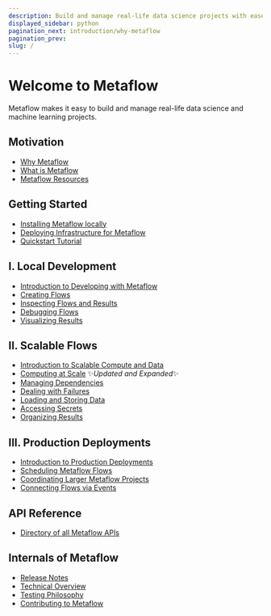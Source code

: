 ```yaml
---
description: Build and manage real-life data science projects with ease.
displayed_sidebar: python
pagination_next: introduction/why-metaflow
pagination_prev:
slug: /
---
```


# Welcome to Metaflow

Metaflow makes it easy to build and manage real-life data science and machine learning
projects.

<div className="tocList">

## Motivation

- [Why Metaflow](introduction/why-metaflow)
- [What is Metaflow](introduction/what-is-metaflow)
- [Metaflow Resources](introduction/metaflow-resources)

## Getting Started

- [Installing Metaflow locally](getting-started/install)
- [Deploying Infrastructure for Metaflow](getting-started/infrastructure)
- [Quickstart Tutorial](getting-started/tutorials/)

## I. Local Development

- [Introduction to Developing with Metaflow](metaflow/introduction)
- [Creating Flows](metaflow/basics)
- [Inspecting Flows and Results](metaflow/client)
- [Debugging Flows](metaflow/debugging)
- [Visualizing Results](metaflow/visualizing-results/) 

## II. Scalable Flows

- [Introduction to Scalable Compute and Data](scaling/introduction)
- [Computing at Scale](scaling/remote-tasks/introduction) ✨*Updated and Expanded*✨
- [Managing Dependencies](scaling/dependencies) 
- [Dealing with Failures](scaling/failures)
- [Loading and Storing Data](scaling/data)
- [Accessing Secrets](scaling/secrets)
- [Organizing Results](scaling/tagging)

## III. Production Deployments

- [Introduction to Production Deployments](production/introduction)
- [Scheduling Metaflow Flows](production/scheduling-metaflow-flows/introduction)
- [Coordinating Larger Metaflow
  Projects](production/coordinating-larger-metaflow-projects)
- [Connecting Flows via Events](production/event-triggering/)

## API Reference

- [Directory of all Metaflow APIs](api/)

## Internals of Metaflow

- [Release Notes](internals/release-notes)
- [Technical Overview](internals/technical-overview)
- [Testing Philosophy](internals/testing-philosophy)
- [Contributing to Metaflow](internals/contributing)


<!--

## Old

- [Release Notes](introduction/release-notes)
- [Roadmap](introduction/roadmap)
- [Get in Touch](introduction/getting-in-touch)
- [Metaflow on AWS](metaflow-on-aws)
- [Metaflow Sandbox](https://metaflow.org/sandbox)
- [Deploying to AWS](metaflow-on-aws/deploy-to-aws)

-->

</div>
